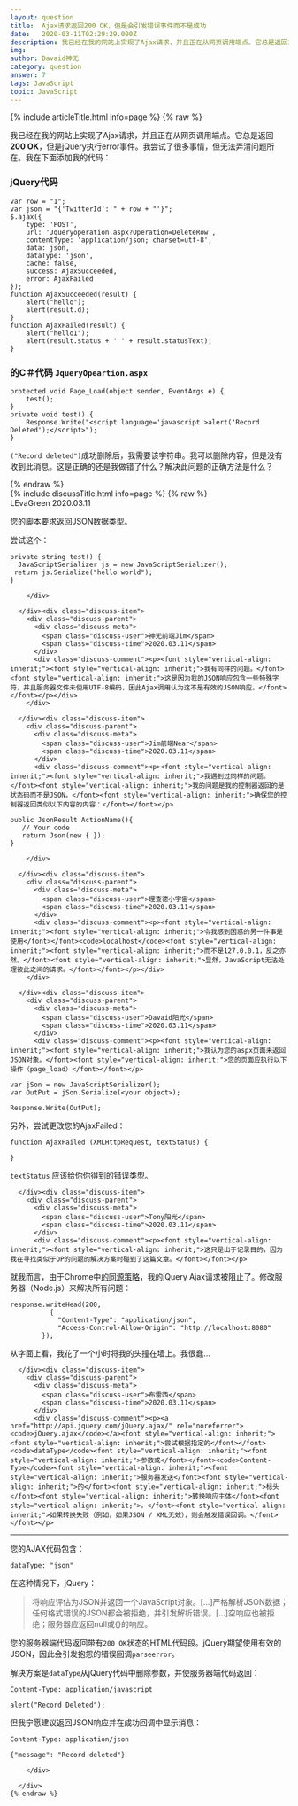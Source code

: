 ```yaml
---
layout: question
title:  Ajax请求返回200 OK，但是会引发错误事件而不是成功
date:   2020-03-11T02:29:29.000Z
description: 我已经在我的网站上实现了Ajax请求，并且正在从网页调用端点。它总是返回200 OK，但是jQuery执行error事件。我尝试了很多事情，但无法弄清问题...
img: 
author: Davaid神无
category: question
answer: 7
tags: JavaScript
topic: JavaScript
---
```

<div class="article-root">
  <div class="article">
    {% include articleTitle.html info=page %}
    {% raw %}
    <div class="article-content"><p><font style="vertical-align: inherit;"><font style="vertical-align: inherit;">我已经在我的网站上实现了Ajax请求，并且正在从网页调用端点。</font><font style="vertical-align: inherit;">它总是返回</font></font><strong><font style="vertical-align: inherit;"><font style="vertical-align: inherit;">200 OK</font></font></strong><font style="vertical-align: inherit;"><font style="vertical-align: inherit;">，但是jQuery执行error事件。</font><font style="vertical-align: inherit;">我尝试了很多事情，但无法弄清问题所在。</font><font style="vertical-align: inherit;">我在下面添加我的代码：</font></font></p>

<h3><font style="vertical-align: inherit;"><font style="vertical-align: inherit;">jQuery代码</font></font></h3>

<pre><code>var row = "1";<font></font>
var json = "{'TwitterId':'" + row + "'}";<font></font>
$.ajax({<font></font>
    type: 'POST',<font></font>
    url: 'Jqueryoperation.aspx?Operation=DeleteRow',<font></font>
    contentType: 'application/json; charset=utf-8',<font></font>
    data: json,<font></font>
    dataType: 'json',<font></font>
    cache: false,<font></font>
    success: AjaxSucceeded,<font></font>
    error: AjaxFailed<font></font>
});<font></font>
function AjaxSucceeded(result) {<font></font>
    alert("hello");<font></font>
    alert(result.d);<font></font>
}<font></font>
function AjaxFailed(result) {<font></font>
    alert("hello1");<font></font>
    alert(result.status + ' ' + result.statusText);<font></font>
}<font></font>
</code></pre>

<h3><font style="vertical-align: inherit;"><font style="vertical-align: inherit;">的C＃代码 </font></font><code>JqueryOpeartion.aspx</code></h3>

<pre><code>protected void Page_Load(object sender, EventArgs e) {<font></font>
    test();<font></font>
}<font></font>
private void test() {<font></font>
    Response.Write("&lt;script language='javascript'&gt;alert('Record Deleted');&lt;/script&gt;");<font></font>
}<font></font>
</code></pre>

<p><font style="vertical-align: inherit;"></font><code>("Record deleted")</code><font style="vertical-align: inherit;"><font style="vertical-align: inherit;">成功删除后，</font><font style="vertical-align: inherit;">我需要该</font><font style="vertical-align: inherit;">字符串。</font><font style="vertical-align: inherit;">我可以删除内容，但是没有收到此消息。</font><font style="vertical-align: inherit;">这是正确的还是我做错了什么？</font><font style="vertical-align: inherit;">解决此问题的正确方法是什么？</font></font></p></div>
    {% endraw %}
  </div>

  <div class="discuss-wrapper">
    {% include discussTitle.html info=page %}
    {% raw %}
    <div class="discuss-item">
        <div class="discuss-parent">
          <div class="discuss-meta">
            <span class="discuss-user">LEvaGreen</span>
            <span class="discuss-time">2020.03.11</span>
          </div>
          <div class="discuss-comment"><p><font style="vertical-align: inherit;"><font style="vertical-align: inherit;">您的脚本要求返回JSON数据类型。</font></font></p>

<p><font style="vertical-align: inherit;"><font style="vertical-align: inherit;">尝试这个：</font></font></p>

<pre><code>private string test() {<font></font>
  JavaScriptSerializer js = new JavaScriptSerializer();<font></font>
 return js.Serialize("hello world");<font></font>
}<font></font>
</code></pre></div>
        </div>
        
      </div><div class="discuss-item">
        <div class="discuss-parent">
          <div class="discuss-meta">
            <span class="discuss-user">神无前端Jim</span>
            <span class="discuss-time">2020.03.11</span>
          </div>
          <div class="discuss-comment"><p><font style="vertical-align: inherit;"><font style="vertical-align: inherit;">我有同样的问题。</font><font style="vertical-align: inherit;">这是因为我的JSON响应包含一些特殊字符，并且服务器文件未使用UTF-8编码，因此Ajax调用认为这不是有效的JSON响应。</font></font></p></div>
        </div>
        
      </div><div class="discuss-item">
        <div class="discuss-parent">
          <div class="discuss-meta">
            <span class="discuss-user">Jim前端Near</span>
            <span class="discuss-time">2020.03.11</span>
          </div>
          <div class="discuss-comment"><p><font style="vertical-align: inherit;"><font style="vertical-align: inherit;">我遇到过同样的问题。</font><font style="vertical-align: inherit;">我的问题是我的控制器返回的是状态码而不是JSON。</font><font style="vertical-align: inherit;">确保您的控制器返回类似以下内容的内容：</font></font></p>

<pre><code>public JsonResult ActionName(){<font></font>
   // Your code<font></font>
   return Json(new { });<font></font>
}<font></font>
</code></pre></div>
        </div>
        
      </div><div class="discuss-item">
        <div class="discuss-parent">
          <div class="discuss-meta">
            <span class="discuss-user">理查德小宇宙</span>
            <span class="discuss-time">2020.03.11</span>
          </div>
          <div class="discuss-comment"><p><font style="vertical-align: inherit;"><font style="vertical-align: inherit;">令我感到困惑的另一件事是使用</font></font><code>localhost</code><font style="vertical-align: inherit;"><font style="vertical-align: inherit;">而不是127.0.0.1，反之亦然。</font><font style="vertical-align: inherit;">显然，JavaScript无法处理彼此之间的请求。</font></font></p></div>
        </div>
        
      </div><div class="discuss-item">
        <div class="discuss-parent">
          <div class="discuss-meta">
            <span class="discuss-user">Davaid阳光</span>
            <span class="discuss-time">2020.03.11</span>
          </div>
          <div class="discuss-comment"><p><font style="vertical-align: inherit;"><font style="vertical-align: inherit;">我认为您的aspx页面未返回JSON对象。</font><font style="vertical-align: inherit;">您的页面应执行以下操作（page_load）</font></font></p>

<pre><code>var jSon = new JavaScriptSerializer();<font></font>
var OutPut = jSon.Serialize(&lt;your object&gt;);<font></font>
<font></font>
Response.Write(OutPut);<font></font>
</code></pre>

<p><font style="vertical-align: inherit;"><font style="vertical-align: inherit;">另外，尝试更改您的AjaxFailed：</font></font></p>

<pre><code>function AjaxFailed (XMLHttpRequest, textStatus) {<font></font>
<font></font>
}<font></font>
</code></pre>

<p><code>textStatus</code><font style="vertical-align: inherit;"><font style="vertical-align: inherit;"> 应该给你你得到的错误类型。</font></font></p></div>
        </div>
        
      </div><div class="discuss-item">
        <div class="discuss-parent">
          <div class="discuss-meta">
            <span class="discuss-user">Tony阳光</span>
            <span class="discuss-time">2020.03.11</span>
          </div>
          <div class="discuss-comment"><p><font style="vertical-align: inherit;"><font style="vertical-align: inherit;">这只是出于记录目的，因为我在寻找类似于OP的问题的解决方案时碰到了这篇文章。</font></font></p>

<p><font style="vertical-align: inherit;"><font style="vertical-align: inherit;">就我而言，由于</font><font style="vertical-align: inherit;">Chrome中</font></font><a href="https://en.wikipedia.org/wiki/Same-origin_policy" rel="noreferrer"><font style="vertical-align: inherit;"><font style="vertical-align: inherit;">的同源策略</font></font></a><font style="vertical-align: inherit;"><font style="vertical-align: inherit;">，</font><font style="vertical-align: inherit;">我的jQuery Ajax请求被阻止了</font><font style="vertical-align: inherit;">。</font><font style="vertical-align: inherit;">修改服务器（Node.js）来解决所有问题：</font></font></p>

<pre><code>response.writeHead(200,<font></font>
          {<font></font>
            "Content-Type": "application/json",<font></font>
            "Access-Control-Allow-Origin": "http://localhost:8080"<font></font>
        });<font></font>
</code></pre>

<p><font style="vertical-align: inherit;"><font style="vertical-align: inherit;">从字面上看，我花了一个小时将我的头撞在墙上。</font><font style="vertical-align: inherit;">我很蠢...</font></font></p></div>
        </div>
        
      </div><div class="discuss-item">
        <div class="discuss-parent">
          <div class="discuss-meta">
            <span class="discuss-user">布雷西</span>
            <span class="discuss-time">2020.03.11</span>
          </div>
          <div class="discuss-comment"><p><a href="http://api.jquery.com/jQuery.ajax/" rel="noreferrer"><code>jQuery.ajax</code></a><font style="vertical-align: inherit;"><font style="vertical-align: inherit;">尝试根据指定的</font></font><code>dataType</code><font style="vertical-align: inherit;"><font style="vertical-align: inherit;">参数或</font></font><code>Content-Type</code><font style="vertical-align: inherit;"><font style="vertical-align: inherit;">服务器发送</font><font style="vertical-align: inherit;">的</font><font style="vertical-align: inherit;">标头</font><font style="vertical-align: inherit;">转换响应主体</font><font style="vertical-align: inherit;">。</font><font style="vertical-align: inherit;">如果转换失败（例如，如果JSON / XML无效），则会触发错误回调。</font></font></p>

<hr>

<p><font style="vertical-align: inherit;"><font style="vertical-align: inherit;">您的AJAX代码包含：</font></font></p>

<pre><code>dataType: "json"
</code></pre>

<p><font style="vertical-align: inherit;"><font style="vertical-align: inherit;">在这种情况下，jQuery：</font></font></p>

<blockquote>
  <p><font style="vertical-align: inherit;"><font style="vertical-align: inherit;">将响应评估为JSON并返回一个JavaScript对象。</font><font style="vertical-align: inherit;">[…]严格解析JSON数据；</font><font style="vertical-align: inherit;">任何格式错误的JSON都会被拒绝，并引发解析错误。</font><font style="vertical-align: inherit;">[…]空响应也被拒绝；</font><font style="vertical-align: inherit;">服务器应返回null或{}的响应。</font></font></p>
</blockquote>

<p><font style="vertical-align: inherit;"><font style="vertical-align: inherit;">您的服务器端代码返回带有</font></font><code>200 OK</code><font style="vertical-align: inherit;"><font style="vertical-align: inherit;">状态的</font><font style="vertical-align: inherit;">HTML代码段</font><font style="vertical-align: inherit;">。</font><font style="vertical-align: inherit;">jQuery期望使用有效的JSON，因此会引发抱怨的错误回调</font></font><code>parseerror</code><font style="vertical-align: inherit;"><font style="vertical-align: inherit;">。</font></font></p>

<p><font style="vertical-align: inherit;"><font style="vertical-align: inherit;">解决方案是</font></font><code>dataType</code><font style="vertical-align: inherit;"><font style="vertical-align: inherit;">从jQuery代码中</font><font style="vertical-align: inherit;">删除</font><font style="vertical-align: inherit;">参数，并使服务器端代码返回：</font></font></p>

<pre><code>Content-Type: application/javascript<font></font>
<font></font>
alert("Record Deleted");<font></font>
</code></pre>

<p><font style="vertical-align: inherit;"><font style="vertical-align: inherit;">但我宁愿建议返回JSON响应并在成功回调中显示消息：</font></font></p>

<pre><code>Content-Type: application/json<font></font>
<font></font>
{"message": "Record deleted"}<font></font>
</code></pre></div>
        </div>
        
      </div>
    {% endraw %}
  </div>
<div>
